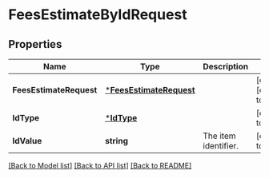 # FeesEstimateByIdRequest

## Properties
Name | Type | Description | Notes
------------ | ------------- | ------------- | -------------
**FeesEstimateRequest** | [***FeesEstimateRequest**](FeesEstimateRequest.md) |  | [optional] [default to null]
**IdType** | [***IdType**](IdType.md) |  | [default to null]
**IdValue** | **string** | The item identifier. | [default to null]

[[Back to Model list]](../README.md#documentation-for-models) [[Back to API list]](../README.md#documentation-for-api-endpoints) [[Back to README]](../README.md)

